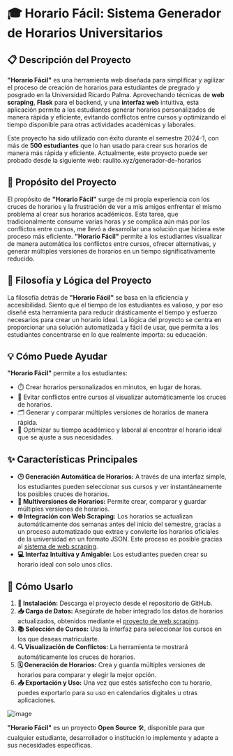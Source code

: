 # 🎓 **Horario Fácil: Sistema Generador de Horarios Universitarios**

## 📋 Descripción del Proyecto
**"Horario Fácil"** es una herramienta web diseñada para simplificar y agilizar el proceso de creación de horarios para estudiantes de pregrado y posgrado en la Universidad Ricardo Palma. Aprovechando técnicas de **web scraping**, **Flask** para el backend, y una **interfaz web** intuitiva, esta aplicación permite a los estudiantes generar horarios personalizados de manera rápida y eficiente, evitando conflictos entre cursos y optimizando el tiempo disponible para otras actividades académicas y laborales.

Este proyecto ha sido utilizado con éxito durante el semestre 2024-1, con más de **500 estudiantes** que lo han usado para crear sus horarios de manera más rápida y eficiente.
Actualmente, este proyecto puede ser probado desde la siguiente web: raulito.xyz/generador-de-horarios

## 🎯 Propósito del Proyecto
El propósito de **"Horario Fácil"** surge de mi propia experiencia con los cruces de horarios y la frustración de ver a mis amigos enfrentar el mismo problema al crear sus horarios académicos. Esta tarea, que tradicionalmente consume varias horas y se complica aún más por los conflictos entre cursos, me llevó a desarrollar una solución que hiciera este proceso más eficiente. **"Horario Fácil"** permite a los estudiantes visualizar de manera automática los conflictos entre cursos, ofrecer alternativas, y generar múltiples versiones de horarios en un tiempo significativamente reducido.

## 🧠 Filosofía y Lógica del Proyecto
La filosofía detrás de **"Horario Fácil"** se basa en la eficiencia y accesibilidad. Siento que el tiempo de los estudiantes es valioso, y por eso diseñé esta herramienta para reducir drásticamente el tiempo y esfuerzo necesarios para crear un horario ideal. La lógica del proyecto se centra en proporcionar una solución automatizada y fácil de usar, que permita a los estudiantes concentrarse en lo que realmente importa: su educación.

## 💡 Cómo Puede Ayudar
**"Horario Fácil"** permite a los estudiantes:
- ⏱️ Crear horarios personalizados en minutos, en lugar de horas.
- 🚫 Evitar conflictos entre cursos al visualizar automáticamente los cruces de horarios.
- 🗂️ Generar y comparar múltiples versiones de horarios de manera rápida.
- 💼 Optimizar su tiempo académico y laboral al encontrar el horario ideal que se ajuste a sus necesidades.

## ✨ Características Principales
- **🕒 Generación Automática de Horarios:** A través de una interfaz simple, los estudiantes pueden seleccionar sus cursos y ver instantáneamente los posibles cruces de horarios.
- **🔄 Multiversiones de Horarios:** Permite crear, comparar y guardar múltiples versiones de horarios.
- **🌐 Integración con Web Scraping:** Los horarios se actualizan automáticamente dos semanas antes del inicio del semestre, gracias a un proceso automatizado que extrae y convierte los horarios oficiales de la universidad en un formato JSON. Este proceso es posible gracias al [sistema de web scraping](https://github.com/raulsammer/web-scrapping-horarios-urp).
- **💻 Interfaz Intuitiva y Amigable:** Los estudiantes pueden crear su horario ideal con solo unos clics.

## 🚀 Cómo Usarlo
1. **🔧 Instalación:** Descarga el proyecto desde el repositorio de GitHub.
2. **📥 Carga de Datos:** Asegúrate de haber integrado los datos de horarios actualizados, obtenidos mediante el [proyecto de web scraping](https://github.com/raulsammer/web-scrapping-horarios-urp).
3. **📚 Selección de Cursos:** Usa la interfaz para seleccionar los cursos en los que deseas matricularte.
4. **🔍 Visualización de Conflictos:** La herramienta te mostrará automáticamente los cruces de horarios.
5. **🗓️ Generación de Horarios:** Crea y guarda múltiples versiones de horarios para comparar y elegir la mejor opción.
6. **📤 Exportación y Uso:** Una vez que estés satisfecho con tu horario, puedes exportarlo para su uso en calendarios digitales u otras aplicaciones.

![image](https://github.com/user-attachments/assets/dbd8b175-1284-436b-8574-361be703079c)

**"Horario Fácil"** es un proyecto **Open Source** 🛠️, disponible para que cualquier estudiante, desarrollador o institución lo implemente y adapte a sus necesidades específicas.
